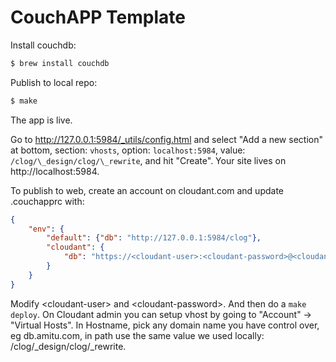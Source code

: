 # CouchAPP Template

Install couchdb:

```sh
$ brew install couchdb
```

Publish to local repo:

```sh
$ make
```

The app is live.

Go to http://127.0.0.1:5984/_utils/config.html and select "Add a
new section" at bottom, section: `vhosts`, option: `localhost:5984`, value:
`/clog/\_design/clog/\_rewrite`, and hit "Create". Your site lives on
http://localhost:5984.

To publish to web, create an account on cloudant.com and update .couchapprc with:

```json
{
	"env": {
		"default": {"db": "http://127.0.0.1:5984/clog"},
		"cloudant": {
			"db": "https://<cloudant-user>:<cloudant-password>@<cloudant-user>.cloudant.com/clog"
		}
	}
}
```

Modify \<cloudant-user\> and \<cloudant-password\>. And then do a `make deploy`. On
Cloudant admin you can setup vhost by going to "Account" -> "Virtual Hosts". In
Hostname, pick any domain name you have control over, eg db.amitu.com, in path
use the same value we used locally: /clog/\_design/clog/\_rewrite.
